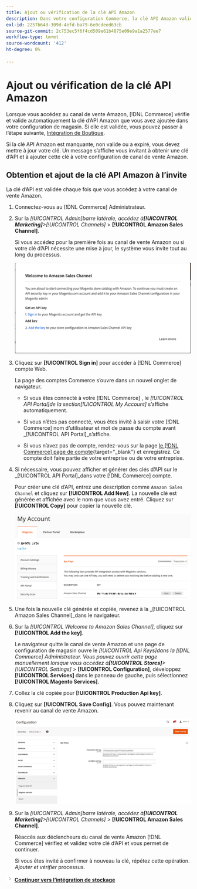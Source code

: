 ```yaml
---
title: Ajout ou vérification de la clé API Amazon
description: Dans votre configuration Commerce, la clé API Amazon validée vous permet d’intégrer vos magasins à votre compte de vendeur Amazon.
exl-id: 2257b64d-309d-4efd-ba79-6e0cdeed63cb
source-git-commit: 2c753ec5f6f4cd509e61b4875e09e9a1a2577ee7
workflow-type: tm+mt
source-wordcount: '412'
ht-degree: 0%

---
```


# Ajout ou vérification de la clé API Amazon

Lorsque vous accédez au canal de vente Amazon, [!DNL Commerce] vérifie et valide automatiquement la clé d’API Amazon que vous avez ajoutée dans votre configuration de magasin. Si elle est validée, vous pouvez passer à l’étape suivante, [Intégration de Boutique](./store-integration.md).

Si la clé API Amazon est manquante, non valide ou a expiré, vous devez mettre à jour votre clé. Un message s’affiche vous invitant à obtenir une clé d’API et à ajouter cette clé à votre configuration de canal de vente Amazon.

## Obtention et ajout de la clé API Amazon à l’invite

La clé d’API est validée chaque fois que vous accédez à votre canal de vente Amazon.

1. Connectez-vous au [!DNL Commerce] Administrateur.

1. Sur la _[!UICONTROL Admin]_barre latérale, accédez à&#x200B;**[!UICONTROL Marketing]**>_[!UICONTROL Channels]_ > **[!UICONTROL Amazon Sales Channel]**.

   Si vous accédez pour la première fois au canal de vente Amazon ou si votre clé d’API nécessite une mise à jour, le système vous invite tout au long du processus.

   ![Obtenir et ajouter l’invite de clé d’API Amazon](assets/amazon-api-verification-prompt.png)

1. Cliquez sur **[!UICONTROL Sign in]** pour accéder à [!DNL Commerce] compte Web.

   La page des comptes Commerce s’ouvre dans un nouvel onglet de navigateur.

   - Si vous êtes connecté à votre [!DNL Commerce] , le _[!UICONTROL API Portal]_de la section_[!UICONTROL My Account]_ s’affiche automatiquement.

   - Si vous n’êtes pas connecté, vous êtes invité à saisir votre [!DNL Commerce] nom d’utilisateur et mot de passe du compte avant _[!UICONTROL API Portal]_s’affiche.

   - Si vous n’avez pas de compte, rendez-vous sur la page [le [!DNL Commerce] page de compte](https://account.magento.com/customer/account/login/){target=&quot;_blank&quot;} et enregistrez. Ce compte doit faire partie de votre entreprise ou de votre entreprise.

1. Si nécessaire, vous pouvez afficher et générer des clés d’API sur le _[!UICONTROL API Portal]_dans votre [!DNL Commerce] compte.

   Pour créer une clé d’API, entrez une description comme `Amazon Sales Channel` et cliquez sur **[!UICONTROL Add New]**. La nouvelle clé est générée et affichée avec le nom que vous avez entré. Cliquez sur **[!UICONTROL Copy]** pour copier la nouvelle clé.

   ![Génération ou copie d’une clé d’API](assets/amazon-add-api-key.png)

1. Une fois la nouvelle clé générée et copiée, revenez à la _[!UICONTROL Amazon Sales Channel]_dans le navigateur.

1. Sur la _[!UICONTROL Welcome to Amazon Sales Channel]_, cliquez sur **[!UICONTROL Add the key]**.

   Le navigateur quitte le canal de vente Amazon et une page de configuration de magasin ouvre le _[!UICONTROL Api Keys]_dans la [!DNL Commerce] Administrateur. Vous pouvez ouvrir cette page manuellement lorsque vous accédez à&#x200B;**[!UICONTROL Stores]**>_[!UICONTROL Settings]_ > **[!UICONTROL Configuration]**, développez **[!UICONTROL Services]** dans le panneau de gauche, puis sélectionnez **[!UICONTROL Magento Services]**.

1. Collez la clé copiée pour **[!UICONTROL Production Api key]**.

1. Cliquez sur **[!UICONTROL Save Config]**. Vous pouvez maintenant revenir au canal de vente Amazon.

   ![Ajout de votre clé d’API dans la configuration de votre magasin](assets/config-magento-services-api-screen.png)

1. Sur la _[!UICONTROL Admin]_barre latérale, accédez à&#x200B;**[!UICONTROL Marketing]**>_[!UICONTROL Channels]_ > **[!UICONTROL Amazon Sales Channel]**.

   Réaccès aux déclencheurs du canal de vente Amazon [!DNL Commerce] vérifiez et validez votre clé d’API et vous permet de continuer.

   Si vous êtes invité à confirmer à nouveau la clé, répétez cette opération. _Ajouter et vérifier_ processus.

![Icône suivante](assets/btn-next.png) [**Continuer vers l’intégration de stockage**](./store-integration.md)
